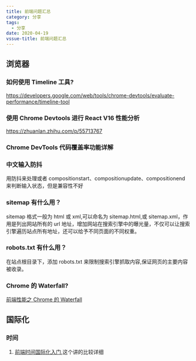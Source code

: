 ```yaml
---
title: 前端问题汇总
category: 分享
tags:
  - 分享
date: 2020-04-19
vssue-title: 前端问题汇总
---
```


## 浏览器

### 如何使用 Timeline 工具?

https://developers.google.com/web/tools/chrome-devtools/evaluate-performance/timeline-tool

### 使用 Chrome Devtools 进行 React V16 性能分析

https://zhuanlan.zhihu.com/p/55713767

### Chrome DevTools 代码覆盖率功能详解

### 中文输入防抖

用防抖来处理或者 compositionstart、compositionupdate、compositionend 来判断输入状态，但是兼容性不好

### sitemap 有什么用？

sitemap 格式一般为 html 或 xml,可以命名为 sitemap.html,或 sitemap.xml，作用是列出网站所有的 url 地址，增加网站在搜索引擎中的曝光量，不仅可以让搜索引擎遍历站点所有地址，还可以给予不同页面的不同权重。

### robots.txt 有什么用？

在站点根目录下，添加 robots.txt 来限制搜索引擎抓取内容,保证网页的主要内容被收录。 ​​​​

### Chrome 的 Waterfall?

[前端性能之 Chrome 的 Waterfall](https://blog.csdn.net/carian_violet/article/details/84954360)

## 国际化

### 时间

1. [前端时间国际化入门](https://juejin.cn/post/7021465702171148296?utm_source=gold_browser_extension#heading-0),这个讲的比较详细

